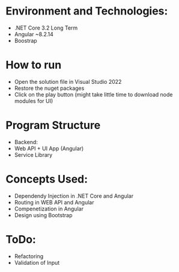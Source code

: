 # Environment and Technologies:
- .NET Core 3.2 Long Term
- Angular ~8.2.14
- Boostrap

# How to run
- Open the solution file in Visual Studio 2022
- Restore the nuget packages
- Click on the play button (might take little time to download node modules for UI)

# Program Structure
- Backend:
- Web API + UI App (Angular)
- Service Library 

# Concepts Used:
- Dependendy Injection in .NET Core and Angular
- Routing in WEB API and Angular
- Compenetization in Angular 
- Design using Bootstrap

# ToDo:
- Refactoring 
- Validation of Input
